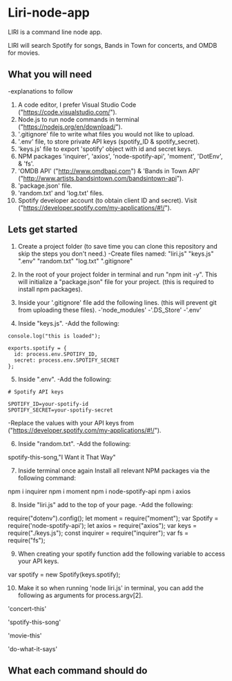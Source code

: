 # Liri-node-app
LIRI is a command line node app.

LIRI will search Spotify for songs, Bands in Town for concerts, and OMDB for movies.
## What you will need ##

-explanations to follow

1. A code editor, I prefer Visual Studio Code ("https://code.visualstudio.com/").
2. Node.js to run node commands in terminal ("https://nodejs.org/en/download/").
3. '.gitignore' file to write what files you would not like to upload.
4. '.env' file, to store private API keys (spotify_ID & spotify_secret).
5. 'keys.js' file to export 'spotify' object with id and secret keys.
6. NPM packages 'inquirer', 'axios', 'node-spotify-api', 'moment', 'DotEnv', & 'fs'.
7. 'OMDB API' ("http://www.omdbapi.com") & 'Bands in Town API' ("http://www.artists.bandsintown.com/bandsintown-api").
8. 'package.json' file.
9. 'random.txt' and 'log.txt' files.
10. Spotify developer account (to obtain client ID and secret). Visit ("https://developer.spotify.com/my-applications/#!/").

##  Lets get started ##

1. Create a project folder (to save time you can clone this repository and skip the steps you don't need.)
-Create files named:
"liri.js"
"keys.js"
".env"
"random.txt"
"log.txt"
".gitignore"

2. In the root of your project folder in terminal and run "npm init -y". This will initialize a "package.json" file for your project. (this is required to install npm packages).

3. Inside your '.gitignore' file add the following lines. (this will prevent git from uploading these files).
-'node_modules'
-'.DS_Store'
-'.env'

4. Inside "keys.js".
-Add the following:

```
console.log("this is loaded");

exports.spotify = {
  id: process.env.SPOTIFY_ID,
  secret: process.env.SPOTIFY_SECRET
};

```
5. Inside ".env".
-Add the following:

```
# Spotify API keys

SPOTIFY_ID=your-spotify-id
SPOTIFY_SECRET=your-spotify-secret

```
-Replace the values with your API keys from ("https://developer.spotify.com/my-applications/#!/").

6. Inside "random.txt".
-Add the following:

spotify-this-song,"I Want it That Way"

7. Inside terminal once again Install all  relevant NPM packages via the following command:

npm i inquirer
npm i moment
npm i node-spotify-api
npm i axios

8. Inside "liri.js" add to the top of your page.
-Add the following:

require("dotenv").config();
let moment = require("moment");
var Spotify = require('node-spotify-api');
let axios = require("axios");
var keys = require("./keys.js");
const inquirer = require("inquirer");
var fs = require("fs");

9. When creating your spotify function add the following variable to access your API keys.

var spotify = new Spotify(keys.spotify);

10. Make it so when running 'node liri.js' in terminal, you can add the following as arguments for process.argv[2].

'concert-this'

'spotify-this-song'

'movie-this'

'do-what-it-says'

## What each command should do ##
